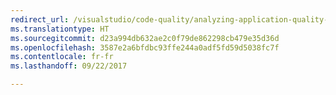 ```yaml
---
redirect_url: /visualstudio/code-quality/analyzing-application-quality-by-using-code-analysis-tools
ms.translationtype: HT
ms.sourcegitcommit: d23a994db632ae2c0f79de862298cb479e35d36d
ms.openlocfilehash: 3587e2a6bfdbc93ffe244a0adf5fd59d5038fc7f
ms.contentlocale: fr-fr
ms.lasthandoff: 09/22/2017

---
```


